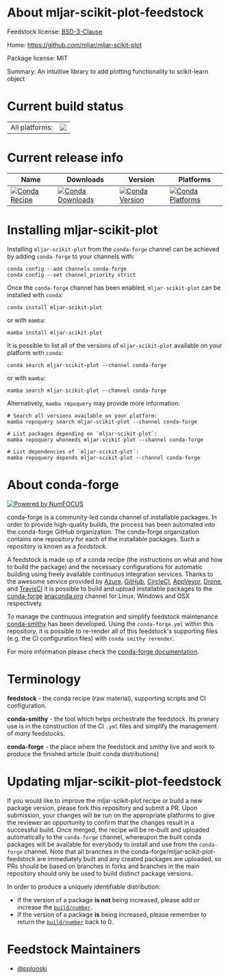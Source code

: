 About mljar-scikit-plot-feedstock
=================================

Feedstock license: [BSD-3-Clause](https://github.com/conda-forge/mljar-scikit-plot-feedstock/blob/main/LICENSE.txt)

Home: https://github.com/mljar/mljar-scikit-plot

Package license: MIT

Summary: An intuitive library to add plotting functionality to scikit-learn object

Current build status
====================


<table><tr><td>All platforms:</td>
    <td>
      <a href="https://dev.azure.com/conda-forge/feedstock-builds/_build/latest?definitionId=22113&branchName=main">
        <img src="https://dev.azure.com/conda-forge/feedstock-builds/_apis/build/status/mljar-scikit-plot-feedstock?branchName=main">
      </a>
    </td>
  </tr>
</table>

Current release info
====================

| Name | Downloads | Version | Platforms |
| --- | --- | --- | --- |
| [![Conda Recipe](https://img.shields.io/badge/recipe-mljar--scikit--plot-green.svg)](https://anaconda.org/conda-forge/mljar-scikit-plot) | [![Conda Downloads](https://img.shields.io/conda/dn/conda-forge/mljar-scikit-plot.svg)](https://anaconda.org/conda-forge/mljar-scikit-plot) | [![Conda Version](https://img.shields.io/conda/vn/conda-forge/mljar-scikit-plot.svg)](https://anaconda.org/conda-forge/mljar-scikit-plot) | [![Conda Platforms](https://img.shields.io/conda/pn/conda-forge/mljar-scikit-plot.svg)](https://anaconda.org/conda-forge/mljar-scikit-plot) |

Installing mljar-scikit-plot
============================

Installing `mljar-scikit-plot` from the `conda-forge` channel can be achieved by adding `conda-forge` to your channels with:

```
conda config --add channels conda-forge
conda config --set channel_priority strict
```

Once the `conda-forge` channel has been enabled, `mljar-scikit-plot` can be installed with `conda`:

```
conda install mljar-scikit-plot
```

or with `mamba`:

```
mamba install mljar-scikit-plot
```

It is possible to list all of the versions of `mljar-scikit-plot` available on your platform with `conda`:

```
conda search mljar-scikit-plot --channel conda-forge
```

or with `mamba`:

```
mamba search mljar-scikit-plot --channel conda-forge
```

Alternatively, `mamba repoquery` may provide more information:

```
# Search all versions available on your platform:
mamba repoquery search mljar-scikit-plot --channel conda-forge

# List packages depending on `mljar-scikit-plot`:
mamba repoquery whoneeds mljar-scikit-plot --channel conda-forge

# List dependencies of `mljar-scikit-plot`:
mamba repoquery depends mljar-scikit-plot --channel conda-forge
```


About conda-forge
=================

[![Powered by
NumFOCUS](https://img.shields.io/badge/powered%20by-NumFOCUS-orange.svg?style=flat&colorA=E1523D&colorB=007D8A)](https://numfocus.org)

conda-forge is a community-led conda channel of installable packages.
In order to provide high-quality builds, the process has been automated into the
conda-forge GitHub organization. The conda-forge organization contains one repository
for each of the installable packages. Such a repository is known as a *feedstock*.

A feedstock is made up of a conda recipe (the instructions on what and how to build
the package) and the necessary configurations for automatic building using freely
available continuous integration services. Thanks to the awesome service provided by
[Azure](https://azure.microsoft.com/en-us/services/devops/), [GitHub](https://github.com/),
[CircleCI](https://circleci.com/), [AppVeyor](https://www.appveyor.com/),
[Drone](https://cloud.drone.io/welcome), and [TravisCI](https://travis-ci.com/)
it is possible to build and upload installable packages to the
[conda-forge](https://anaconda.org/conda-forge) [anaconda.org](https://anaconda.org/)
channel for Linux, Windows and OSX respectively.

To manage the continuous integration and simplify feedstock maintenance
[conda-smithy](https://github.com/conda-forge/conda-smithy) has been developed.
Using the ``conda-forge.yml`` within this repository, it is possible to re-render all of
this feedstock's supporting files (e.g. the CI configuration files) with ``conda smithy rerender``.

For more information please check the [conda-forge documentation](https://conda-forge.org/docs/).

Terminology
===========

**feedstock** - the conda recipe (raw material), supporting scripts and CI configuration.

**conda-smithy** - the tool which helps orchestrate the feedstock.
                   Its primary use is in the construction of the CI ``.yml`` files
                   and simplify the management of *many* feedstocks.

**conda-forge** - the place where the feedstock and smithy live and work to
                  produce the finished article (built conda distributions)


Updating mljar-scikit-plot-feedstock
====================================

If you would like to improve the mljar-scikit-plot recipe or build a new
package version, please fork this repository and submit a PR. Upon submission,
your changes will be run on the appropriate platforms to give the reviewer an
opportunity to confirm that the changes result in a successful build. Once
merged, the recipe will be re-built and uploaded automatically to the
`conda-forge` channel, whereupon the built conda packages will be available for
everybody to install and use from the `conda-forge` channel.
Note that all branches in the conda-forge/mljar-scikit-plot-feedstock are
immediately built and any created packages are uploaded, so PRs should be based
on branches in forks and branches in the main repository should only be used to
build distinct package versions.

In order to produce a uniquely identifiable distribution:
 * If the version of a package **is not** being increased, please add or increase
   the [``build/number``](https://docs.conda.io/projects/conda-build/en/latest/resources/define-metadata.html#build-number-and-string).
 * If the version of a package **is** being increased, please remember to return
   the [``build/number``](https://docs.conda.io/projects/conda-build/en/latest/resources/define-metadata.html#build-number-and-string)
   back to 0.

Feedstock Maintainers
=====================

* [@pplonski](https://github.com/pplonski/)

